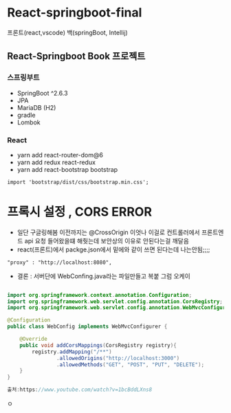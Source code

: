# React-springboot-final

프론트(react,vscode) 백(springBoot, Intellij) 


## React-Springboot Book 프로젝트

### 스프링부트

- SpringBoot ^2.6.3
- JPA
- MariaDB (H2)
- gradle
- Lombok

### React

- yarn add react-router-dom@6
- yarn add redux react-redux
- yarn add react-bootstrap bootstrap

```txt
import 'bootstrap/dist/css/bootstrap.min.css';
```

# 프록시 설정 , CORS ERROR

- 일단 구글링해봄 이전까지는 @CrossOrigin 이엇나 이걸로 컨트롤러에서 프론트엔드 api 요청 들어왔을떄 해줫는데 보안상의 이유로 안된다는걸 깨달음
- react(프론트)에서 packge.json에서 밑에와 같이 쓰면 된다는데 나는안됨;;;;

```text
"proxy" : "http://localhost:8080",
```

- 결론 : 서버단에 WebConfing.java라는 파일만들고 복붙 그럼 오케이

```java

import org.springframework.context.annotation.Configuration;
import org.springframework.web.servlet.config.annotation.CorsRegistry;
import org.springframework.web.servlet.config.annotation.WebMvcConfigurer;

@Configuration
public class WebConfig implements WebMvcConfigurer {

    @Override
    public void addCorsMappings(CorsRegistry registry){
        registry.addMapping("/**")
                .allowedOrigins("http://localhost:3000")
                .allowedMethods("GET", "POST", "PUT", "DELETE");
    }
}

출처:https://www.youtube.com/watch?v=1bcBddLXns8
```

ㅇ
